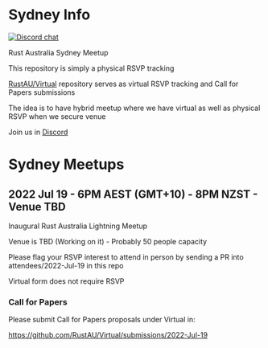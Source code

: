 # Sydney Info

[![Discord chat][discord-badge]][discord-url]

Rust Australia Sydney Meetup 

This repository is simply a physical RSVP tracking

[RustAU/Virtual](https://github.com/RustAU/Virtual) repository serves as virtual RSVP tracking and Call for Papers submissions

The idea is to have hybrid meetup where we have virtual as well as physical RSVP when we secure venue

Join us in [Discord](https://discord.gg/jdfCdd2R)

# Sydney Meetups

## 2022 Jul 19 - 6PM AEST (GMT+10) - 8PM NZST - Venue TBD

Inaugural Rust Australia Lightning Meetup

Venue is TBD (Working on it) - Probably 50 people capacity

Please flag your RSVP interest to attend in person by sending a PR into attendees/2022-Jul-19 in this repo

Virtual form does not require RSVP

### Call for Papers

Please submit Call for Papers proposals under Virtual in:

https://github.com/RustAU/Virtual/submissions/2022-Jul-19

[discord-badge]: https://img.shields.io/discord/987700580866723880.svg?logo=discord
[discord-url]: https://discord.gg/jdfCdd2R


